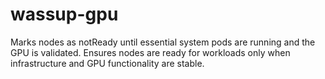 # wassup-gpu
Marks nodes as notReady until essential system pods are running and the GPU is validated. Ensures nodes are ready for workloads only when infrastructure and GPU functionality are stable.
